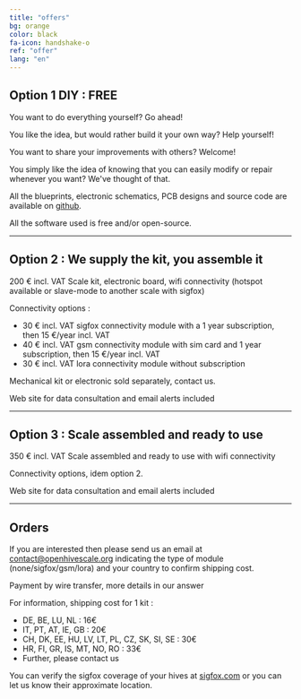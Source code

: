 ```yaml
---
title: "offers"
bg: orange
color: black
fa-icon: handshake-o
ref: "offer"
lang: "en"
---
```



## Option 1 DIY : FREE

You want to do everything yourself? Go ahead!

You like the idea, but would rather build it your own way? Help yourself!

You want to share your improvements with others? Welcome!

You simply like the idea of knowing that you can easily modify or repair whenever you want? We've thought of that.

All the blueprints, electronic schematics, PCB designs and source code are available on [github](https://github.com/openhivescale).

All the software used is free and/or open-source.


-------------------------

## Option 2 : We supply the kit, you assemble it

200 € incl. VAT Scale kit, electronic board, wifi connectivity (hotspot available or slave-mode to another scale with sigfox)

Connectivity options :
* 30 € incl. VAT sigfox connectivity module with a 1 year subscription, then 15 €/year incl. VAT
* 40 € incl. VAT gsm connectivity module with sim card and 1 year subscription, then 15 €/year incl. VAT
* 30 € incl. VAT lora connectivity module without subscription

Mechanical kit or electronic sold separately, contact us.

Web site for data consultation and email alerts included

-------------------------

## Option 3 : Scale assembled and ready to use

350 € incl. VAT Scale assembled and ready to use with wifi connectivity

Connectivity options, idem option 2.

Web site for data consultation and email alerts included


-------------------------

## Orders 


If you are interested then please send us an email at contact@openhivescale.org indicating the type of module (none/sigfox/gsm/lora) and your country to confirm shipping cost.

Payment by wire transfer, more details in our answer

For information, shipping cost for 1 kit :
* DE, BE, LU, NL : 16€
* IT, PT, AT, IE, GB : 20€
* CH, DK, EE, HU, LV, LT, PL, CZ, SK, SI, SE : 30€
* HR, FI, GR, IS, MT, NO, RO : 33€
* Further, please contact us

You can verify the sigfox coverage of your hives at [sigfox.com](https://www.sigfox.com/en/coverage) or you can let us know their approximate location.




    
    
